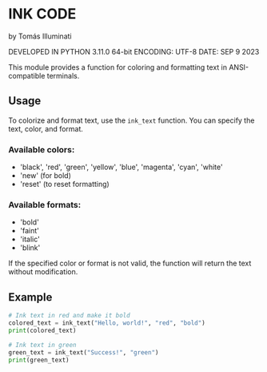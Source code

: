 # INK CODE

by Tomás Illuminati

DEVELOPED IN PYTHON 3.11.0 64-bit
ENCODING: UTF-8
DATE: SEP 9 2023 

This module provides a function for coloring and formatting text in ANSI-compatible terminals.

## Usage

To colorize and format text, use the `ink_text` function. You can specify the text, color, and format.

### Available colors:

- 'black', 'red', 'green', 'yellow', 'blue', 'magenta', 'cyan', 'white'
- 'new' (for bold)
- 'reset' (to reset formatting)

### Available formats:

- 'bold'
- 'faint'
- 'italic'
- 'blink'

If the specified color or format is not valid, the function will return the text without modification.

## Example

```python
# Ink text in red and make it bold
colored_text = ink_text("Hello, world!", "red", "bold")
print(colored_text)

# Ink text in green
green_text = ink_text("Success!", "green")
print(green_text)

